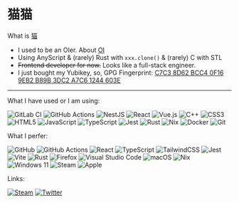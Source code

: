 # 猫猫

What is [猫](https://en.wikipedia.org/wiki/Cat)

- I used to be an OIer. About [OI](https://en.wikipedia.org/wiki/International_Olympiad_in_Informatics)
- Using AnyScript & (rarely) Rust with `xxx.clone()` & (rarely) C with STL
- ~~Frontend developer for now.~~ Looks like a full-stack engineer.
- I just bought my Yubikey, so, GPG Fingerprint: [C7C3 8D62 BCC4 0F16 9EB2  B89B 3DC2 A7C6 1244 603E](https://raw.githubusercontent.com/NotEvenANeko/NotEvenANeko/master/GPG_Key.asc)

---
<!--
<span>
  <picture>
    <source
      srcset="https://github-readme-stats.vercel.app/api?username=NotEvenANeko&show_icons=true&theme=dark"
      media="(prefers-color-scheme: dark)"
    />
    <source
      srcset="https://github-readme-stats.vercel.app/api?username=NotEvenANeko&show_icons=true"
      media="(prefers-color-scheme: light), (prefers-color-scheme: no-preference)"
    />
    <img
      src="https://github-readme-stats.vercel.app/api?username=NotEvenANeko&show_icons=true"
      height="180"
      width="450"
      align="center"
      alt="NotEvenANeko's GitHub statistics"
    />
  </picture>

  <picture>
    <source
      srcset="https://github-readme-stats.vercel.app/api/top-langs/?username=NotEvenANeko&layout=compact&theme=dark"
      media="(prefers-color-scheme: dark)"
    />
    <source
      srcset="https://github-readme-stats.vercel.app/api/top-langs/?username=NotEvenANeko&layout=compact"
      media="(prefers-color-scheme: light), (prefers-color-scheme: no-preference)"
    />
    <img
      src="https://github-readme-stats.vercel.app/api/top-langs/?username=NotEvenANeko&layout=compact"
      height="180"
      align="center"
      alt="NotEvenANeko's most used languages (not accurate)"
    />
  </picture>
</span>

---

-->

What I have used or I am using:

![GitLab CI](https://img.shields.io/badge/gitlab%20ci-%23181717.svg?style=for-the-badge&logo=gitlab&logoColor=white)
![GitHub Actions](https://img.shields.io/badge/github%20actions-%232671E5.svg?style=for-the-badge&logo=githubactions&logoColor=white)
![NestJS](https://img.shields.io/badge/nestjs-%23E0234E.svg?style=for-the-badge&logo=nestjs&logoColor=white)
![React](https://img.shields.io/badge/react-%2320232a.svg?style=for-the-badge&logo=react&logoColor=%2361DAFB)
![Vue.js](https://img.shields.io/badge/vuejs-%2335495e.svg?style=for-the-badge&logo=vuedotjs&logoColor=%234FC08D)
![C++](https://img.shields.io/badge/c++-%2300599C.svg?style=for-the-badge&logo=c%2B%2B&logoColor=white)
![CSS3](https://img.shields.io/badge/css3-%231572B6.svg?style=for-the-badge&logo=css3&logoColor=white)
![HTML5](https://img.shields.io/badge/html5-%23E34F26.svg?style=for-the-badge&logo=html5&logoColor=white)
![JavaScript](https://img.shields.io/badge/javascript-%23323330.svg?style=for-the-badge&logo=javascript&logoColor=%23F7DF1E)
![TypeScript](https://img.shields.io/badge/typescript-%23007ACC.svg?style=for-the-badge&logo=typescript&logoColor=white)
![Jest](https://img.shields.io/badge/-jest-%23C21325?style=for-the-badge&logo=jest&logoColor=white)
![Rust](https://img.shields.io/badge/rust-%23000000.svg?style=for-the-badge&logo=rust&logoColor=white)
![Nix](https://img.shields.io/badge/NIX-5277C3.svg?style=for-the-badge&logo=NixOS&logoColor=white)
![Docker](https://img.shields.io/badge/docker-%230db7ed.svg?style=for-the-badge&logo=docker&logoColor=white)
![Git](https://img.shields.io/badge/git-%23F05033.svg?style=for-the-badge&logo=git&logoColor=white)

What I perfer:

![GitHub](https://img.shields.io/badge/github-%23121011.svg?style=for-the-badge&logo=github&logoColor=white)
![GitHub Actions](https://img.shields.io/badge/github%20actions-%232671E5.svg?style=for-the-badge&logo=githubactions&logoColor=white)
![React](https://img.shields.io/badge/react-%2320232a.svg?style=for-the-badge&logo=react&logoColor=%2361DAFB)
![TypeScript](https://img.shields.io/badge/typescript-%23007ACC.svg?style=for-the-badge&logo=typescript&logoColor=white)
![TailwindCSS](https://img.shields.io/badge/tailwindcss-%2338B2AC.svg?style=for-the-badge&logo=tailwind-css&logoColor=white)
![Jest](https://img.shields.io/badge/-jest-%23C21325?style=for-the-badge&logo=jest&logoColor=white)
![Vite](https://img.shields.io/badge/vite-%23646CFF.svg?style=for-the-badge&logo=vite&logoColor=white)
![Rust](https://img.shields.io/badge/rust-%23000000.svg?style=for-the-badge&logo=rust&logoColor=white)
![Firefox](https://img.shields.io/badge/Firefox-FF7139?style=for-the-badge&logo=Firefox-Browser&logoColor=white)
![Visual Studio Code](https://img.shields.io/badge/Visual%20Studio%20Code-0078d7.svg?style=for-the-badge&logo=visual-studio-code&logoColor=white)
![macOS](https://img.shields.io/badge/mac%20os-000000?style=for-the-badge&logo=macos&logoColor=F0F0F0)
![Nix](https://img.shields.io/badge/NIX%28package%20manager%29-5277C3.svg?style=for-the-badge&logo=NixOS&logoColor=white)
![Windows 11](https://img.shields.io/badge/Windows%2011%28gaming%29-%230079d5.svg?style=for-the-badge&logo=Windows%2011&logoColor=white)
![Steam](https://img.shields.io/badge/steam-%23000000.svg?style=for-the-badge&logo=steam&logoColor=white)
![Apple](https://img.shields.io/badge/Apple-%23000000.svg?style=for-the-badge&logo=apple&logoColor=white)

Links:

[![Steam](https://img.shields.io/badge/steam%20friend%20code%20302597348-%23000000.svg?style=for-the-badge&logo=steam&logoColor=white)](https://steamcommunity.com/id/NotEvenANeko/)
[![Twitter](https://img.shields.io/badge/Twitter%20notevenaneko-%231DA1F2.svg?style=for-the-badge&logo=Twitter&logoColor=white)](https://twitter.com/NotEvenANeko)
